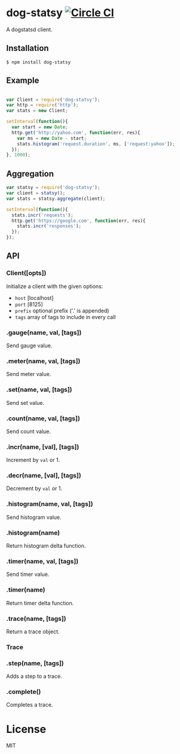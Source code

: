 # dog-statsy [![Circle CI](https://circleci.com/gh/segmentio/dog-statsy.svg?style=shield)](https://circleci.com/gh/segmentio/dog-statsy)

  A dogstatsd client.

## Installation

```
$ npm install dog-statsy
```

## Example

```js

var Client = require('dog-statsy');
var http = require('http');
var stats = new Client;

setInterval(function(){
  var start = new Date;
  http.get('http://yahoo.com', function(err, res){
    var ms = new Date - start;
    stats.histogram('request.duration', ms, ['request:yahoo']);
  });
}, 1000);

```

## Aggregation

```js
var statsy = require('dog-statsy');
var client = statsy();
var stats = statsy.aggregate(client);

setInterval(function(){
  stats.incr('requests');
  http.get('https://google.com', function(err, res){
    stats.incr('responses');
  });
});
```

## API

### Client([opts])

 Initialize a client with the given options:

 - `host` [localhost]
 - `port` [8125]
 - `prefix` optional prefix ('.' is appended)
 - `tags` array of tags to include in every call

### .gauge(name, val, [tags])

  Send gauge value.

### .meter(name, val, [tags])

  Send meter value.

### .set(name, val, [tags])

  Send set value.

### .count(name, val, [tags])

  Send count value.

### .incr(name, [val], [tags])

  Increment by `val` or 1.

### .decr(name, [val], [tags])

  Decrement by `val` or 1.

### .histogram(name, val, [tags])

 Send histogram value.

### .histogram(name)

 Return histogram delta function.

### .timer(name, val, [tags])

 Send timer value.

### .timer(name)

 Return timer delta function.

### .trace(name, [tags])

 Return a trace object.


### Trace

### .step(name, [tags])

 Adds a step to a trace.

### .complete()

 Completes a trace.

# License

  MIT
